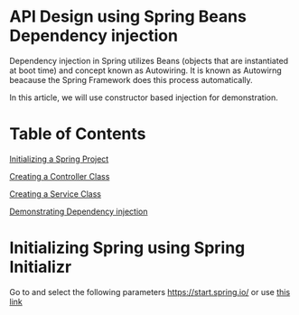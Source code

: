 # API Design using Spring Beans Dependency injection

Dependency injection in Spring utilizes Beans (objects that are instantiated at boot time) and concept known as Autowiring. It is known as Autowirng beacause the Spring Framework 
does this process automatically.

In this article, we will use constructor based injection for demonstration.

# Table of Contents

[Initializing a Spring Project]()

[Creating a Controller Class]()

[Creating a Service Class]()

[Demonstrating Dependency injection]()

# Initializing Spring using Spring Initializr
Go to and select the following parameters https://start.spring.io/  or use [this link](https://start.spring.io/#!type=gradle-project&language=java&platformVersion=2.6.3&packaging=jar&jvmVersion=17&groupId=com.example&artifactId=demo&name=demo&description=Demo%20project%20for%20Spring%20Boot&packageName=com.example.demo&dependencies=web)
